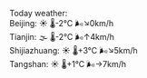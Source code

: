 Today weather:  
Beijing: ☀️   🌡️-2°C 🌬️↘0km/h  
Tianjin: 🌫  🌡️-2°C 🌬️↑4km/h  
Shijiazhuang: ☀️   🌡️+3°C 🌬️↘5km/h  
Tangshan: ☀️   🌡️+1°C 🌬️→7km/h  
